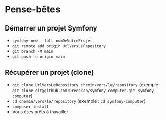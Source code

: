 # Pense-bêtes

## Démarrer un projet Symfony

- `symfony new --full nomDeVotreProjet`
- `git remote add origin UrlVersLeRepository`
- `git branch -M main`
- `git push -u origin main`

## Récupérer un projet (clone)

- `git clone UrlVersLeRepository chemin/vers/le/repository` (exemple : `git clone git@github.com:Dreeckan/symfony-computer.git symfony-computer`)
- `cd chemin/vers/le/repository` (exemple : `cd symfony-computer`)
- `composer install`
- Vous êtes prêts à travailler

